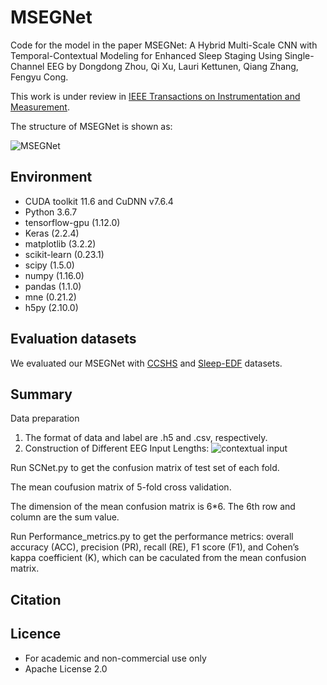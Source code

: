 # MSEGNet


Code for the model in the paper MSEGNet: A Hybrid Multi-Scale CNN with Temporal-Contextual Modeling for Enhanced Sleep Staging Using Single-Channel EEG by Dongdong Zhou, Qi Xu, Lauri Kettunen, Qiang Zhang, Fengyu Cong.

This work is under review in [IEEE Transactions on Instrumentation and Measurement](https://ieee-ims.org/publication/ieee-tim).

The structure of MSEGNet is shown as:

![MSEGNet](./images/MSEGNet.png)


## Environment ##

- CUDA toolkit 11.6 and CuDNN v7.6.4
- Python 3.6.7
- tensorflow-gpu (1.12.0)
- Keras (2.2.4)
- matplotlib (3.2.2)
- scikit-learn (0.23.1)
- scipy (1.5.0)
- numpy (1.16.0)
- pandas (1.1.0)
- mne (0.21.2)
- h5py (2.10.0)



## Evaluation datasets ##
We evaluated our MSEGNet with [CCSHS](https://sleepdata.org/datasets/ccshs) and [Sleep-EDF](https://www.physionet.org/content/sleep-edfx/1.0.0/) datasets.



## Summary ##
Data preparation

1. The format of data and label are .h5 and .csv, respectively. 
2. Construction of Different EEG Input Lengths: 
![contextual input](./images/contextual-input.png)

Run SCNet.py to get the confusion matrix of test set of each fold. 

The mean coufusion matrix of 5-fold cross validation. 

The dimension of the mean confusion matrix is 6*6. The 6th row and column are the sum value.

Run Performance_metrics.py to get the performance metrics: overall accuracy (ACC), precision (PR), recall (RE), F1 score (F1), and Cohen’s kappa coefficient (K), which can be caculated from the mean confusion matrix.

    

## Citation ##

## Licence ##
- For academic and non-commercial use only
- Apache License 2.0
